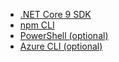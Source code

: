 [comment]: <> (list up any scenario-specific prerequirements the user needs to have installed, to guarantee a successful deployment)
[comment]: <> (typical use case could be a specific Dev Language SDK like .NET 6)
[comment]: <> (don't add any other information, as this is rendered as part of a prereqs element on the webpage)

- [.NET Core 9 SDK](https://dotnet.microsoft.com/en-us/download/dotnet/9.0)
- [npm CLI](https://nodejs.org/)
- [PowerShell (optional)](https://learn.microsoft.com/en-us/powershell/scripting/install/installing-powershell)
- [Azure CLI (optional)](https://learn.microsoft.com/en-us/cli/azure/install-azure-cli?view=azure-cli-latest)